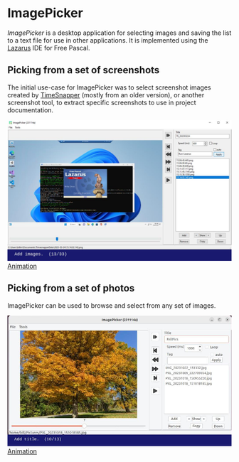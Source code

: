 # ImagePicker

*ImagePicker* is a desktop application for selecting images and saving the list to a text file for use in other applications. It is implemented using the [Lazarus](https://www.lazarus-ide.org/) IDE for Free Pascal.


## Picking from a set of screenshots

The initial use-case for ImagePicker was to select screenshot images created by [TimeSnapper](https://www.timesnapper.com/) (mostly from an older version), or another screenshot tool, to extract specific screenshots to use in project documentation.

![Screenshot of picking from a large set of TimeSnapper screenshots](readme_images/pick-screenshots-013.jpg)
[Animation](pick-screenshots.md)

## Picking from a set of photos

ImagePicker can be used to browse and select from any set of images. 

![Screenshot of picking from a set of photos](readme_images/pick-photos-010.jpg)
[Animation](pick-photos.md)


